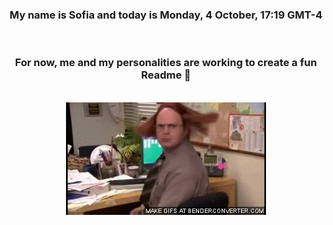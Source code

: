 


<div align="center">
<h3 >My name is Sofia and today is Monday, 4 October, 17:19 GMT-4</h3><br>
<h3 >For now, me and my personalities are working to create a fun Readme 👋
</h3><br>
<img src='img/dwight.gif' alt='working...'/>
</div>
